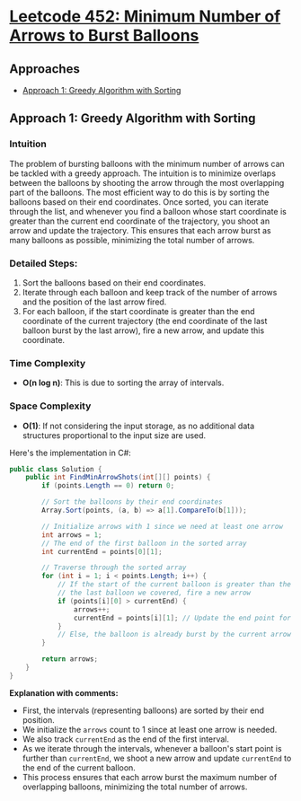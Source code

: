 # [Leetcode 452: Minimum Number of Arrows to Burst Balloons](https://leetcode.com/problems/minimum-number-of-arrows-to-burst-balloons/)

## Approaches
- [Approach 1: Greedy Algorithm with Sorting](#approach-1-greedy-algorithm-with-sorting)

## Approach 1: Greedy Algorithm with Sorting

### Intuition
The problem of bursting balloons with the minimum number of arrows can be tackled with a greedy approach. The intuition is to minimize overlaps between the balloons by shooting the arrow through the most overlapping part of the balloons. The most efficient way to do this is by sorting the balloons based on their end coordinates. Once sorted, you can iterate through the list, and whenever you find a balloon whose start coordinate is greater than the current end coordinate of the trajectory, you shoot an arrow and update the trajectory. This ensures that each arrow burst as many balloons as possible, minimizing the total number of arrows.

### Detailed Steps:
1. Sort the balloons based on their end coordinates.
2. Iterate through each balloon and keep track of the number of arrows and the position of the last arrow fired.
3. For each balloon, if the start coordinate is greater than the end coordinate of the current trajectory (the end coordinate of the last balloon burst by the last arrow), fire a new arrow, and update this coordinate.

### Time Complexity
- **O(n log n)**: This is due to sorting the array of intervals.
  
### Space Complexity
- **O(1)**: If not considering the input storage, as no additional data structures proportional to the input size are used.

Here's the implementation in C#:

```csharp
public class Solution {
    public int FindMinArrowShots(int[][] points) {
        if (points.Length == 0) return 0;

        // Sort the balloons by their end coordinates
        Array.Sort(points, (a, b) => a[1].CompareTo(b[1]));

        // Initialize arrows with 1 since we need at least one arrow
        int arrows = 1;
        // The end of the first balloon in the sorted array
        int currentEnd = points[0][1];

        // Traverse through the sorted array
        for (int i = 1; i < points.Length; i++) {
            // If the start of the current balloon is greater than the end of 
            // the last balloon we covered, fire a new arrow
            if (points[i][0] > currentEnd) {
                arrows++;
                currentEnd = points[i][1]; // Update the end point for the new arrow
            }
            // Else, the balloon is already burst by the current arrow
        }

        return arrows;
    }
}
```

**Explanation with comments:**
- First, the intervals (representing balloons) are sorted by their end position.
- We initialize the `arrows` count to 1 since at least one arrow is needed.
- We also track `currentEnd` as the end of the first interval.
- As we iterate through the intervals, whenever a balloon's start point is further than `currentEnd`, we shoot a new arrow and update `currentEnd` to the end of the current balloon.
- This process ensures that each arrow burst the maximum number of overlapping balloons, minimizing the total number of arrows.

